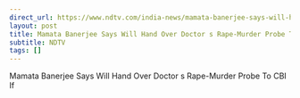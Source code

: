 ```yaml
---
direct_url: https://www.ndtv.com/india-news/mamata-banerjee-says-will-hand-over-doctors-rape-murder-probe-to-cbi-if-6319544
layout: post
title: Mamata Banerjee Says Will Hand Over Doctor s Rape-Murder Probe To CBI If   
subtitle: NDTV
tags: []
---
```


Mamata Banerjee Says Will Hand Over Doctor s Rape-Murder Probe To CBI If   
